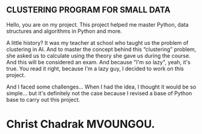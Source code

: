 ## CLUSTERING PROGRAM FOR SMALL DATA

Hello, you are on my project. This project helped me master Python, data structures and algorithms in Python and more.

A little history? It was my teacher at school who taught us the problem of clustering in AI. And to master the concept behind this “clustering” problem, she asked us to calculate using the theory she gave us during the course. And this will be considered an exam. And because "I'm so lazy", yeah, it's true. You read it right, because I'm a lazy guy, I decided to work on this project.

And I faced some challenges... When I had the idea, I thought it would be so simple... but it's definitely not the case because I revised a base of Python base to carry out this project.

# Christ Chadrak MVOUNGOU.
